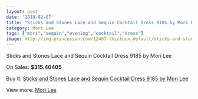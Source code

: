 ```yaml
---
layout: post
date: '2018-02-07'
title: "Sticks and Stones Lace and Sequin Cocktail Dress 9185 by Mori Lee"
category: Mori Lee
tags: ["mori","sequin","evening","cocktail","dress"]
image: http://img.princessan.com/12487-thickbox_default/sticks-and-stones-lace-and-sequin-cocktail-dress-9185-by-mori-lee.jpg
---
```

Sticks and Stones Lace and Sequin Cocktail Dress 9185 by Mori Lee

On Sales: **$315.40405**
<a href="https://www.princessan.com/en/mori-lee/5921-sticks-and-stones-lace-and-sequin-cocktail-dress-9185-by-mori-lee.html"><amp-img layout="responsive" width="600" height="600" src="//img.princessan.com/12487-thickbox_default/sticks-and-stones-lace-and-sequin-cocktail-dress-9185-by-mori-lee.jpg" alt="Sticks and Stones Lace and Sequin Cocktail Dress 9185 by Mori Lee 0" /></a>
<a href="https://www.princessan.com/en/mori-lee/5921-sticks-and-stones-lace-and-sequin-cocktail-dress-9185-by-mori-lee.html"><amp-img layout="responsive" width="600" height="600" src="//img.princessan.com/12489-thickbox_default/sticks-and-stones-lace-and-sequin-cocktail-dress-9185-by-mori-lee.jpg" alt="Sticks and Stones Lace and Sequin Cocktail Dress 9185 by Mori Lee 1" /></a>
<a href="https://www.princessan.com/en/mori-lee/5921-sticks-and-stones-lace-and-sequin-cocktail-dress-9185-by-mori-lee.html"><amp-img layout="responsive" width="600" height="600" src="//img.princessan.com/12488-thickbox_default/sticks-and-stones-lace-and-sequin-cocktail-dress-9185-by-mori-lee.jpg" alt="Sticks and Stones Lace and Sequin Cocktail Dress 9185 by Mori Lee 2" /></a>

Buy it: [Sticks and Stones Lace and Sequin Cocktail Dress 9185 by Mori Lee](https://www.princessan.com/en/mori-lee/5921-sticks-and-stones-lace-and-sequin-cocktail-dress-9185-by-mori-lee.html "Sticks and Stones Lace and Sequin Cocktail Dress 9185 by Mori Lee")

View more: [Mori Lee](https://www.princessan.com/en/46-mori-lee "Mori Lee")